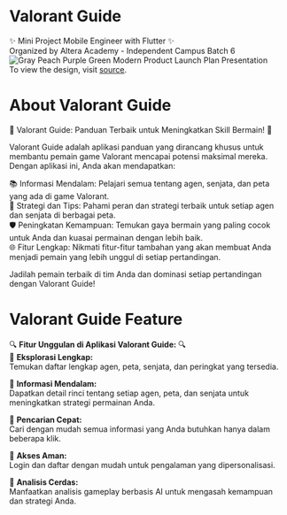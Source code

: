 # Valorant Guide 
✨ Mini Project Mobile Engineer with Flutter ✨<br>
Organized by Altera Academy - Independent Campus Batch 6
![Gray Peach Purple Green Modern Product Launch Plan Presentation](https://github.com/maulss/valorant-guide/assets/113650611/d2c31e28-0279-475a-84a9-2b1821e8aa21)<br>
To view the design, visit [source](https://www.figma.com/design/JBP4NHKcsr1yz7Ck3nBPOG/Valorant---Game-Guide-App-(Community)?node-id=0-1&t=ayDJ2TIfZg8FkmPg-0).
# About Valorant Guide 
🔫 Valorant Guide: Panduan Terbaik untuk Meningkatkan Skill Bermain! 🔫<br>

Valorant Guide adalah aplikasi panduan yang dirancang khusus untuk membantu pemain game Valorant mencapai potensi maksimal mereka. Dengan aplikasi ini, Anda akan mendapatkan:<br>

📚 Informasi Mendalam: Pelajari semua tentang agen, senjata, dan peta yang ada di game Valorant.<br>
🎯 Strategi dan Tips: Pahami peran dan strategi terbaik untuk setiap agen dan senjata di berbagai peta.<br>
🛡️ Peningkatan Kemampuan: Temukan gaya bermain yang paling cocok untuk Anda dan kuasai permainan dengan lebih baik.<br>
🌐 Fitur Lengkap: Nikmati fitur-fitur tambahan yang akan membuat Anda menjadi pemain yang lebih unggul di setiap pertandingan.<br>

Jadilah pemain terbaik di tim Anda dan dominasi setiap pertandingan dengan Valorant Guide!

# Valorant Guide Feature
🔍 **Fitur Unggulan di Aplikasi Valorant Guide:** 🔍  
🌟 **Eksplorasi Lengkap:**  
Temukan daftar lengkap agen, peta, senjata, dan peringkat yang tersedia.  

📖 **Informasi Mendalam:**  
Dapatkan detail rinci tentang setiap agen, peta, dan senjata untuk meningkatkan strategi permainan Anda.  

🔎 **Pencarian Cepat:**  
Cari dengan mudah semua informasi yang Anda butuhkan hanya dalam beberapa klik.  

🔐 **Akses Aman:**  
Login dan daftar dengan mudah untuk pengalaman yang dipersonalisasi.  

🤖 **Analisis Cerdas:**  
Manfaatkan analisis gameplay berbasis AI untuk mengasah kemampuan dan strategi Anda.

